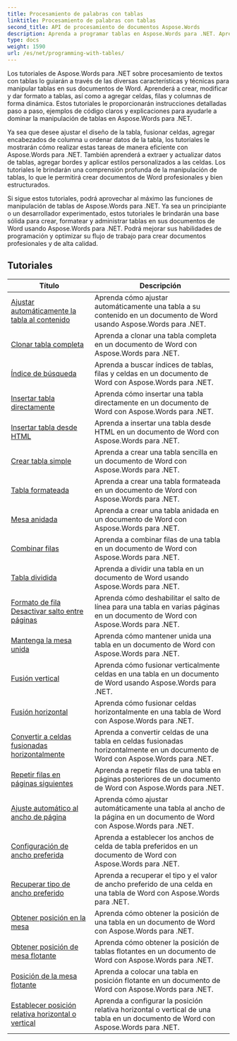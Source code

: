 ```yaml
---
title: Procesamiento de palabras con tablas
linktitle: Procesamiento de palabras con tablas
second_title: API de procesamiento de documentos Aspose.Words
description: Aprenda a programar tablas en Aspose.Words para .NET. Aprenda a crear, manipular y dar formato a tablas en sus documentos de Word con tutoriales paso a paso y ejemplos de código C#.
type: docs
weight: 1590
url: /es/net/programming-with-tables/
---
```

Los tutoriales de Aspose.Words para .NET sobre procesamiento de textos con tablas lo guiarán a través de las diversas características y técnicas para manipular tablas en sus documentos de Word. Aprenderá a crear, modificar y dar formato a tablas, así como a agregar celdas, filas y columnas de forma dinámica. Estos tutoriales le proporcionarán instrucciones detalladas paso a paso, ejemplos de código claros y explicaciones para ayudarle a dominar la manipulación de tablas en Aspose.Words para .NET.

Ya sea que desee ajustar el diseño de la tabla, fusionar celdas, agregar encabezados de columna u ordenar datos de la tabla, los tutoriales le mostrarán cómo realizar estas tareas de manera eficiente con Aspose.Words para .NET. También aprenderá a extraer y actualizar datos de tablas, agregar bordes y aplicar estilos personalizados a las celdas. Los tutoriales le brindarán una comprensión profunda de la manipulación de tablas, lo que le permitirá crear documentos de Word profesionales y bien estructurados.

Si sigue estos tutoriales, podrá aprovechar al máximo las funciones de manipulación de tablas de Aspose.Words para .NET. Ya sea un principiante o un desarrollador experimentado, estos tutoriales le brindarán una base sólida para crear, formatear y administrar tablas en sus documentos de Word usando Aspose.Words para .NET. Podrá mejorar sus habilidades de programación y optimizar su flujo de trabajo para crear documentos profesionales y de alta calidad.

 ## Tutoriales
| Título | Descripción |
| --- | --- |
| [Ajustar automáticamente la tabla al contenido](./auto-fit-table-to-contents/) | Aprenda cómo ajustar automáticamente una tabla a su contenido en un documento de Word usando Aspose.Words para .NET. |
| [Clonar tabla completa](./clone-complete-table/) | Aprenda a clonar una tabla completa en un documento de Word con Aspose.Words para .NET. |
| [Índice de búsqueda](./finding-index/) | Aprenda a buscar índices de tablas, filas y celdas en un documento de Word con Aspose.Words para .NET. |
| [Insertar tabla directamente](./insert-table-directly/) | Aprenda cómo insertar una tabla directamente en un documento de Word con Aspose.Words para .NET. |
| [Insertar tabla desde HTML](./insert-table-from-html/) | Aprenda a insertar una tabla desde HTML en un documento de Word con Aspose.Words para .NET. |
| [Crear tabla simple](./create-simple-table/) | Aprenda a crear una tabla sencilla en un documento de Word con Aspose.Words para .NET. |
| [Tabla formateada](./formatted-table/) | Aprenda a crear una tabla formateada en un documento de Word con Aspose.Words para .NET. |
| [Mesa anidada](./nested-table/) | Aprenda a crear una tabla anidada en un documento de Word con Aspose.Words para .NET. |
| [Combinar filas](./combine-rows/) | Aprenda a combinar filas de una tabla en un documento de Word con Aspose.Words para .NET. |
| [Tabla dividida](./split-table/) | Aprenda a dividir una tabla en un documento de Word usando Aspose.Words para .NET. |
| [Formato de fila Desactivar salto entre páginas](./row-format-disable-break-across-pages/) | Aprenda cómo deshabilitar el salto de línea para una tabla en varias páginas en un documento de Word con Aspose.Words para .NET. |
| [Mantenga la mesa unida](./keep-table-together/) | Aprenda cómo mantener unida una tabla en un documento de Word con Aspose.Words para .NET. |
| [Fusión vertical](./vertical-merge/) | Aprenda cómo fusionar verticalmente celdas en una tabla en un documento de Word usando Aspose.Words para .NET. |
| [Fusión horizontal](./horizontal-merge/) | Aprenda cómo fusionar celdas horizontalmente en una tabla de Word con Aspose.Words para .NET. |
| [Convertir a celdas fusionadas horizontalmente](./convert-to-horizontally-merged-cells/) | Aprenda a convertir celdas de una tabla en celdas fusionadas horizontalmente en un documento de Word con Aspose.Words para .NET. |
| [Repetir filas en páginas siguientes](./repeat-rows-on-subsequent-pages/) | Aprenda a repetir filas de una tabla en páginas posteriores de un documento de Word con Aspose.Words para .NET. |
| [Ajuste automático al ancho de página](./auto-fit-to-page-width/) | Aprenda cómo ajustar automáticamente una tabla al ancho de la página en un documento de Word con Aspose.Words para .NET. |
| [Configuración de ancho preferida](./preferred-width-settings/) | Aprenda a establecer los anchos de celda de tabla preferidos en un documento de Word con Aspose.Words para .NET. |
| [Recuperar tipo de ancho preferido](./retrieve-preferred-width-type/) | Aprenda a recuperar el tipo y el valor de ancho preferido de una celda en una tabla de Word con Aspose.Words para .NET. |
| [Obtener posición en la mesa](./get-table-position/) | Aprenda cómo obtener la posición de una tabla en un documento de Word con Aspose.Words para .NET. |
| [Obtener posición de mesa flotante](./get-floating-table-position/) | Aprenda cómo obtener la posición de tablas flotantes en un documento de Word con Aspose.Words para .NET. |
| [Posición de la mesa flotante](./floating-table-position/) | Aprenda a colocar una tabla en posición flotante en un documento de Word con Aspose.Words para .NET. |
| [Establecer posición relativa horizontal o vertical](./set-relative-horizontal-or-vertical-position/) | Aprenda a configurar la posición relativa horizontal o vertical de una tabla en un documento de Word con Aspose.Words para .NET. |